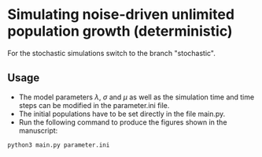 # Simulating noise-driven unlimited population growth (deterministic)

For the stochastic simulations switch to the branch "stochastic".

## Usage
- The model parameters $\lambda$, $\sigma$ and $\mu$ as well as the simulation time and time steps can be modified in the parameter.ini file.
- The initial populations have to be set directly in the file main.py.
- Run the following command to produce the figures shown in the manuscript:

```bash
python3 main.py parameter.ini